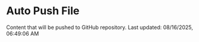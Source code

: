 # Auto Push File

Content that will be pushed to GitHub repository.
Last updated: 08/16/2025, 06:49:06 AM